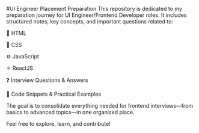 #UI Engineer Placement Preparation
This repository is dedicated to my preparation journey for UI Engineer/Frontend Developer roles. It includes structured notes, key concepts, and important questions related to:

📜 HTML

🎨 CSS

⚙️ JavaScript

⚛️ ReactJS

❓ Interview Questions & Answers

🧪 Code Snippets & Practical Examples

The goal is to consolidate everything needed for frontend interviews—from basics to advanced topics—in one organized place.

Feel free to explore, learn, and contribute!
